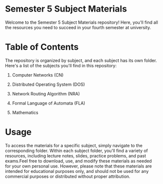 # Semester 5 Subject Materials

Welcome to the Semester 5 Subject Materials repository! Here, you'll find all the resources you need to succeed in your fourth semester at university.

# Table of Contents

The repository is organized by subject, and each subject has its own folder. Here's a list of the subjects you'll find in this repository:

1. Computer Networks (CN)

2. Distributed Operating System (DOS)

3. Network Routing Algorithm (NRA)

4. Formal Language of Automata (FLA)

5. Mathematics 

# Usage

To access the materials for a specific subject, simply navigate to the corresponding folder. Within each subject folder, you'll find a variety of resources, 
including lecture notes, slides, practice problems, and past exams.Feel free to download, use, and modify these materials as needed for your own personal use. 
However, please note that these materials are intended for educational purposes only, and should not be used for any commercial purposes or distributed without 
proper attribution.
